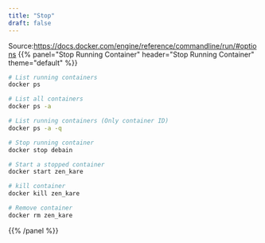 ```yaml
---
title: "Stop"
draft: false
---
```


Source:https://docs.docker.com/engine/reference/commandline/run/#options
{{% panel="Stop Running Container" header="Stop Running Container" theme="default" %}}
```bash
# List running containers
docker ps

# List all containers
docker ps -a

# List running containers (Only container ID)
docker ps -a -q

# Stop running container
docker stop debain

# Start a stopped container
docker start zen_kare

# kill container
docker kill zen_kare

# Remove container
docker rm zen_kare
```
{{% /panel %}}
